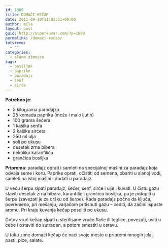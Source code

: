 ```yaml
---
id: 1880
title: DOMAĆI KEČAP
date: 2011-09-10T11:01:31+00:00
author: mila
layout: post
guid: http://superkuvar.com/?p=1880
permalink: /domaći-kečap/
totvreme:
  - ""
categories:
  - slana zimnica
tags:
  - bosiljak
  - paprike
  - paradajz
  - senf
  - sirće
---
```

**Potrebno je**:

  * 5 kilograma paradajza
  * 25 komada paprika (može i malo ljutih)
  * 100 grama šećera
  * 1 kašika senfa
  * 2 kašike sirćeta
  * 250 ml ulja
  * soli po ukusu
  * desetak zrna bibera
  * nekoliko karanfilića
  * grančica bosiljka

**Priprema**: paradajz oprati i samleti na specijalnoj mašini za paradajz koja odvaja seme i koru. Paprike oprati, očistiti od semena, obariti u slanoj vodi, samleti na istoj mašini i dodati u paradajz.

U veću šerpu sipati paradajz, šećer, senf, sirće i ulje i kuvati. U čistu gazu staviti desetak zrna bibera, karanfilić i grančicu bosiljka, pa je potopiti u šerpu (zavezati je za dršku od šerpe). Kada paradajz počne da ključa, povremeno, pri mešanju, varjačom pritisnuti gazu – cediti, da začini ispuste aromu. Pri kraju kuvanja kečap posoliti po ukusu.

Gotov vruć kečap sipati u sterilisane vruće flaše ili teglice, povezati, uviti u ćebe i ostaviti do sutradan, a potom smestiti u ostavu.

U toku zime domaći kečap će naći svoje mesto u pripremi mnogih jela, pasti, pice, salate.